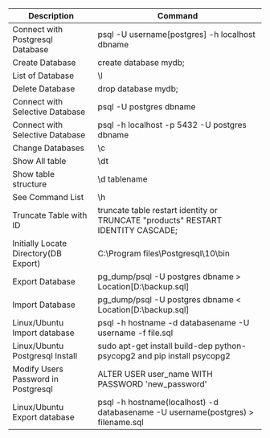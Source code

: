 | Description | Command |
| --- | --- |
|Connect with Postgresql Database|psql -U username[postgres] -h localhost dbname |
| Create Database| create database mydb; |
| List of Database|\l|
| Delete Database|drop database mydb;|
|Connect with Selective Database|psql -U postgres dbname|
|Connect with Selective Database|psql -h localhost -p 5432 -U postgres dbname|
|Change Databases|\c|
|Show All table|\dt|
|Show table structure|\d tablename|
|See Command List|\h|
|Truncate Table with ID|truncate table restart identity or TRUNCATE "products" RESTART IDENTITY CASCADE;|
|Initially Locate Directory(DB Export)|C:\Program files\Postgresql\10\bin|
| Export Database| pg_dump/psql -U postgres dbname > Location[D:\backup.sql] | 
| Import Database|pg_dump/psql -U postgres dbname < Location[D:\backup.sql]|
|Linux/Ubuntu Import database|psql -h hostname -d databasename -U username -f file.sql|
|Linux/Ubuntu Postgresql Install|sudo apt-get install build-dep python-psycopg2 and pip install psycopg2|
|Modify Users Password in Postgresql|ALTER USER user_name WITH PASSWORD 'new_password'
|Linux/Ubuntu Export database|psql -h hostname(localhost) -d databasename -U username(postgres) > filename.sql|



